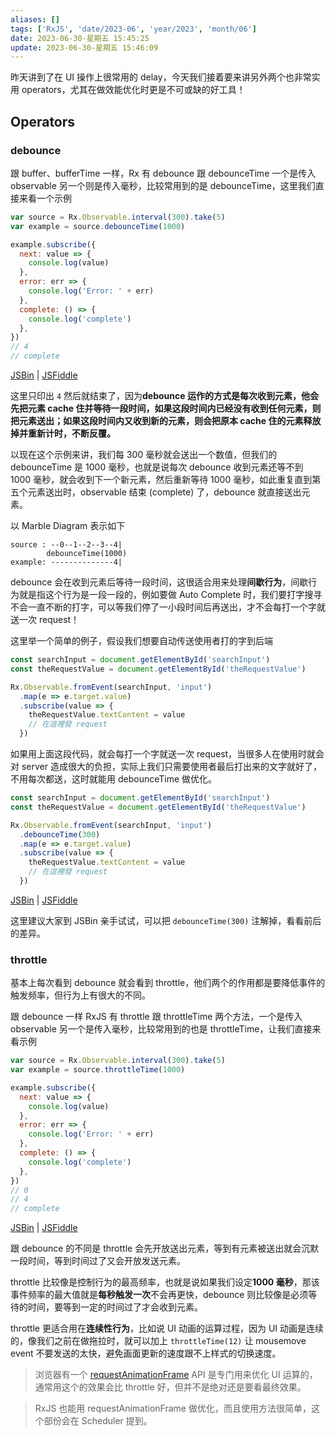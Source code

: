 ```yaml
---
aliases: []
tags: ['RxJS', 'date/2023-06', 'year/2023', 'month/06']
date: 2023-06-30-星期五 15:45:25
update: 2023-06-30-星期五 15:46:09
---
```


昨天讲到了在 UI 操作上很常用的 delay，今天我们接着要来讲另外两个也非常实用 operators，尤其在做效能优化时更是不可或缺的好工具！

## Operators

### debounce

跟 buffer、bufferTime 一样，Rx 有 debounce 跟 debounceTime 一个是传入 observable 另一个则是传入毫秒，比较常用到的是 debounceTime，这里我们直接来看一个示例

```js
var source = Rx.Observable.interval(300).take(5)
var example = source.debounceTime(1000)

example.subscribe({
  next: value => {
    console.log(value)
  },
  error: err => {
    console.log('Error: ' + err)
  },
  complete: () => {
    console.log('complete')
  },
})
// 4
// complete
```

[JSBin](https://jsbin.com/nemepo/5/edit?js,console) | [JSFiddle](https://jsfiddle.net/s6323859/kqwk0yvp/1/)

这里只印出 `4` 然后就结束了，因为**debounce 运作的方式是每次收到元素，他会先把元素 cache 住并等待一段时间，如果这段时间内已经没有收到任何元素，则把元素送出；如果这段时间内又收到新的元素，则会把原本 cache 住的元素释放掉并重新计时，不断反覆。**

以现在这个示例来讲，我们每 300 毫秒就会送出一个数值，但我们的 debounceTime 是 1000 毫秒，也就是说每次 debounce 收到元素还等不到 1000 毫秒，就会收到下一个新元素，然后重新等待 1000 毫秒，如此重复直到第五个元素送出时，observable 结束 (complete) 了，debounce 就直接送出元素。

以 Marble Diagram 表示如下

```
source : --0--1--2--3--4|
        debounceTime(1000)
example: --------------4|
```

debounce 会在收到元素后等待一段时间，这很适合用来处理**间歇行为**，间歇行为就是指这个行为是一段一段的，例如要做 Auto Complete 时，我们要打字搜寻不会一直不断的打字，可以等我们停了一小段时间后再送出，才不会每打一个字就送一次 request！

这里举一个简单的例子，假设我们想要自动传送使用者打的字到后端

```js
const searchInput = document.getElementById('searchInput')
const theRequestValue = document.getElementById('theRequestValue')

Rx.Observable.fromEvent(searchInput, 'input')
  .map(e => e.target.value)
  .subscribe(value => {
    theRequestValue.textContent = value
    // 在這裡發 request
  })
```

如果用上面这段代码，就会每打一个字就送一次 request，当很多人在使用时就会对 server 造成很大的负担，实际上我们只需要使用者最后打出来的文字就好了，不用每次都送，这时就能用 debounceTime 做优化。

```js
const searchInput = document.getElementById('searchInput')
const theRequestValue = document.getElementById('theRequestValue')

Rx.Observable.fromEvent(searchInput, 'input')
  .debounceTime(300)
  .map(e => e.target.value)
  .subscribe(value => {
    theRequestValue.textContent = value
    // 在這裡發 request
  })
```

[JSBin](https://jsbin.com/nemepo/2/edit?js,output) | [JSFiddle](https://jsfiddle.net/s6323859/kqwk0yvp/2/)

这里建议大家到 JSBin 亲手试试，可以把 `debounceTime(300)` 注解掉，看看前后的差异。

### throttle

基本上每次看到 debounce 就会看到 throttle，他们两个的作用都是要降低事件的触发频率，但行为上有很大的不同。

跟 debounce 一样 RxJS 有 throttle 跟 throttleTime 两个方法，一个是传入 observable 另一个是传入毫秒，比较常用到的也是 throttleTime，让我们直接来看示例

```js
var source = Rx.Observable.interval(300).take(5)
var example = source.throttleTime(1000)

example.subscribe({
  next: value => {
    console.log(value)
  },
  error: err => {
    console.log('Error: ' + err)
  },
  complete: () => {
    console.log('complete')
  },
})
// 0
// 4
// complete
```

[JSBin](https://jsbin.com/nemepo/6/edit?js,console) | [JSFiddle](https://jsfiddle.net/s6323859/kqwk0yvp/)

跟 debounce 的不同是 throttle 会先开放送出元素，等到有元素被送出就会沉默一段时间，等到时间过了又会开放发送元素。

throttle 比较像是控制行为的最高频率，也就是说如果我们设定**1000 毫秒**，那该事件频率的最大值就是**每秒触发一次**不会再更快，debounce 则比较像是必须等待的时间，要等到一定的时间过了才会收到元素。

throttle 更适合用在**连续性行为**，比如说 UI 动画的运算过程，因为 UI 动画是连续的，像我们之前在做拖拉时，就可以加上 `throttleTime(12)` 让 mousemove event 不要发送的太快，避免画面更新的速度跟不上样式的切换速度。

> 浏览器有一个 [requestAnimationFrame](https://developer.mozilla.org/zh-TW/docs/Web/API/Window.requestAnimationFrame) API 是专门用来优化 UI 运算的，通常用这个的效果会比 throttle 好，但并不是绝对还是要看最终效果。

> RxJS 也能用 requestAnimationFrame 做优化，而且使用方法很简单，这个部份会在 Scheduler 提到。
